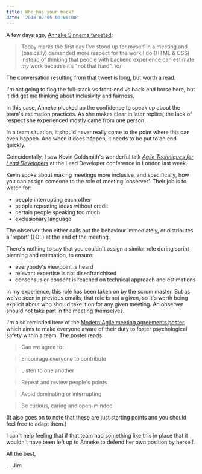 ```yaml
---
title: Who has your back?
date: '2018-07-05 00:00:00'
---
```


A few days ago, [Anneke Sinnema tweeted](https://twitter.com/asinnema/status/1013878027011416065):

> Today marks the first day I’ve stood up for myself in a meeting and (basically) demanded more respect for the work I do (HTML & CSS) instead of thinking that people with backend experience can estimate *my* work because it’s "not that hard". \o/

The conversation resulting from that tweet is long, but worth a read. 

I'm not going to flog the full-stack vs front-end vs back-end horse here, but it did get me thinking about inclusivity and fairness.

In this case, Anneke plucked up the confidence to speak up about the team's estimation practices. As she makes clear in later replies, the lack of respect she experienced mostly came from one person.

In a team situation, it should never really come to the point where this can even happen. And when it does happen, it needs to be put to an end quickly.

Coincidentally, I saw Kevin Goldsmith's wonderful talk [_Agile Techniques for Lead Developers_](https://www.slideshare.net/kevingoldsmith/agile-techniques-for-lead-developers/) at the Lead Developer conference in London last week. 

Kevin spoke about making meetings more inclusive, and specifically, how you can assign someone to the role of meeting 'observer'. Their job is to watch for:

* people interrupting each other
* people repeating ideas without credit
* certain people speaking too much
* exclusionary language

The observer then either calls out the behaviour immediately, or distributes a 'report' (LOL) at the end of the meeting.

There's nothing to say that you couldn't assign a similar role during sprint planning and estimation, to ensure:

* everybody's viewpoint is heard
* relevant expertise is not disenfranchised
* consensus or consent is reached on technical approach and estimations

In my experience, this role has been taken on by the scrum master. But as we've seen in previous emails, that role is not a given, so it's worth being explicit about who should take it on for any given meeting. An observer should not take part in the meeting themselves.

I'm also reminded here of the [Modern Agile meeting agreements poster](http://modernagile.org), which aims to make everyone aware of their duty to foster psychological safety within a team. The poster reads:

> Can we agree to:

> Encourage everyone to contribute

> Listen to one another

> Repeat and review people's points

> Avoid dominating or interrupting

> Be curious, caring and open-minded

(It also goes on to note that these are just starting points and you should feel free to adapt them.)

I can't help feeling that if that team had something like this in place that it wouldn't have been left up to Anneke to defend her own position by herself.

All the best,

-- Jim
